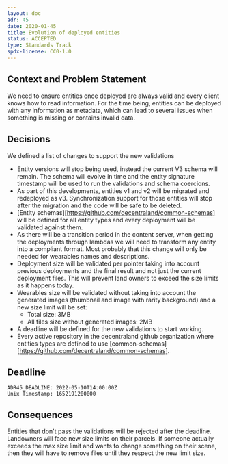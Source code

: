 ```yaml
---
layout: doc
adr: 45
date: 2020-01-45
title: Evolution of deployed entities
status: ACCEPTED
type: Standards Track
spdx-license: CC0-1.0
---
```


## Context and Problem Statement

We need to ensure entities once deployed are always valid and every client knows how to read information. For the time being, entities can be deployed with any information as metadata, which can lead to several issues when something is missing or contains invalid data.

## Decisions

We defined a list of changes to support the new validations

- Entity versions will stop being used, instead the current V3 schema will remain. The schema will evolve in time and the entity signature timestamp will be used to run the validations and schema coercions.
- As part of this developments, entities v1 and v2 will be migrated and redeployed as v3. Synchronization support for those entities will stop after the migration and the code will be safe to be deleted.
- [Entity schemas][https://github.com/decentraland/common-schemas] will be defined for all entity types and every deployment will be validated against them.
- As there will be a transition period in the content server, when getting the deployments through lambdas we will need to transform any entity into a compliant format. Most probably that this change will only be needed for wearables names and descriptions.
- Deployment size will be validated per pointer taking into account previous deployments and the final result and not just the current deployment files. This will prevent land owners to exceed the size limits as it happens today.
- Wearables size will be validated without taking into account the generated images (thumbnail and image with rarity background) and a new size limit will be set:
  - Total size: 3MB
  - All files size without generated images: 2MB
- A deadline will be defined for the new validations to start working.
- Every active repository in the decentraland github organization where entities types are defined to use [common-schemas][https://github.com/decentraland/common-schemas].

## Deadline

    ADR45_DEADLINE: 2022-05-10T14:00:00Z
    Unix Timestamp: 1652191200000

## Consequences

Entities that don't pass the validations will be rejected after the deadline.
Landowners will face new size limits on their parcels. If someone actually exceeds the max size limit and wants to change something on their scene, then they will have to remove files until they respect the new limit size.
